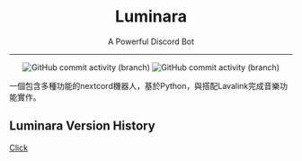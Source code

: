 <p align="center">
    <h1 align="center">Luminara </h1>
    <p align="center">A Powerful Discord Bot</p>
</p>

---
<p align="center">
    <img alt="GitHub commit activity (branch)" src="https://img.shields.io/github/commit-activity/t/EarthlyEric/Luminara/master?label=%22master%22%20commits">
    <img alt="GitHub commit activity (branch)" src="https://img.shields.io/github/commit-activity/t/EarthlyEric/Luminara/dev?label=%22dev%22%20commits">
</p>

一個包含多種功能的nextcord機器人，基於Python，與搭配Lavalink完成音樂功能實作。
## Luminara Version History
[Click](versionhistory.MD)

